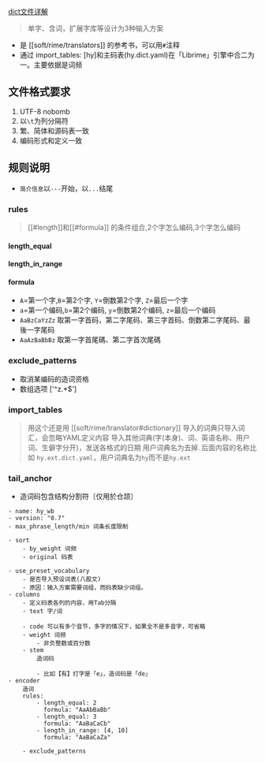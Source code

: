 [dict文件详解](https://github.com/LEOYoon-Tsaw/Rime_collections/blob/master/Rime_description.md#dictyaml-詳解)
> 单字、含词，扩展字库等设计为3种输入方案
- 是 [[soft/rime/translators]] 的参考书，可以用`#`注释
- 通过 import_tables: [hy]和主码表(hy.dict.yaml)在「Librime」引擎中合二为一。主要依据是词频

## 文件格式要求
1. UTF-8 nobomb
2. 以`\t`为列分隔符
3. 繁、简体和源码表一致
4. 编码形式和定义一致

## 规则说明
- `简介信息`以`---`开始，以`...`结尾

### rules
>[[#length]]和[[#formula]] 的条件组合,2个字怎么编码,3个字怎么编码
#### length_equal
#### length_in_range
#### formula
- `A`=第一个字,`B`=第2个字, `Y`=倒数第2个字, `Z`=最后一个字
- `a`=第一个编码,`b`=第2个编码, `y`=倒数第2个编码, `z`=最后一个编码
- `AaBzCaYzZz` 取第一字首码，第二字尾码、第三字首码、倒数第二字尾码、最後一字尾码
- `AaAzBaBbBz` 取第一字首尾碼、第二字首次尾碼
### exclude_patterns
- 取消某编码的造词资格
- 数组选项 ['^z.*$']

### import_tables
> 用这个还是用 [[soft/rime/translator#dictionary]]
导入的词典只导入词汇，会忽略YAML定义内容
导入其他词典(字(本身)、词、英语名称、用户词、生僻字分开)，发送各格式的日期
用户词典名为去掉`.`后面内容的名称比如 `hy.ext.dict.yaml`，用户词典名为`hy`而不是`hy.ext`

### tail_anchor
- 造词码包含结构分割符〔仅用於仓颉〕

```
- name: hy_wb
- version: "0.7"
- max_phrase_length/min 词条长度限制

- sort
    - by_weight 词频
    - original 码表

- use_preset_vocabulary
    - 是否导入预设词表(八股文)
    - 原因：输入方案需要词组，而码表缺少词组。
- columns
    - 定义码表各列的内容，用Tab分隔
    - text 字/词

    - code 可以有多个音节，多字的情况下，如果全不是多音字，可省略
    - weight 词频
        - 非负整数或百分数
    - stem
        造词码

        - 比如【有】打字是「e」，造词码是「de」
- encoder
    造词
    rules:
        - length_equal: 2
          formula: "AaAbBaBb"
        - length_equal: 3
          formula: "AaBaCaCb"
        - length_in_range: [4, 10]
          formula: "AaBaCaZa"

    - exclude_patterns

```
